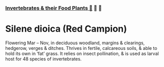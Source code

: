 ### [Invertebrates & their Food Plants 🏡](https://grwd.uk/inverts/) 🐛 🌱

# Silene dioica (Red Campion)
  
Flowering Mar – Nov, in deciduous woodland, margins & clearings, hedgerow, verges & ditches. Thrives in fertile, calcareous soils, & able to hold its own in ‘fat’ grass. It relies on insect pollination, & is used as larval host for 48 species of invertebrates.

![]()
